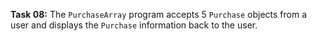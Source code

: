 **Task 08:**  The `PurchaseArray` program accepts 5 `Purchase` objects from a user and displays the `Purchase` information back to the user.